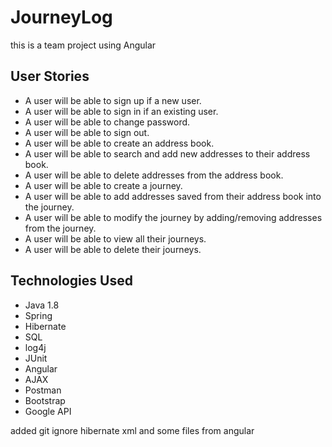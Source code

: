 # JourneyLog

this is a team project using Angular

## **User Stories**

- A user will be able to sign up if a new user.
- A user will be able to sign in if an existing user.
- A user will be able to change password.
- A user will be able to sign out.
- A user will be able to create an address book.
- A user will be able to search and add new addresses to their address book.
- A user will be able to delete addresses from the address book.
- A user will be able to create a journey.
- A user will be able to add addresses saved from their address book into the journey.
- A user will be able to modify the journey by adding/removing addresses from the journey.
- A user will be able to view all their journeys.
- A user will be able to delete their journeys.

## **Technologies Used**

- Java 1.8
- Spring
- Hibernate
- SQL
- log4j
- JUnit
- Angular
- AJAX
- Postman
- Bootstrap
- Google API

added git ignore hibernate xml and some files from angular

